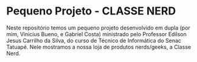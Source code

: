 # Pequeno Projeto - CLASSE NERD
Neste repositório temos um pequeno projeto desenvolvido em dupla (por mim, Vinicius Bueno, e Gabriel Costa) 
ministrado pelo Professor Edilson Jesus Carrilho da Silva, do curso de Técnico de Informática do Senac Tatuapé.
Nele mostramos a nossa loja de produtos nerds/geeks, a Classe Nerd.
## 
